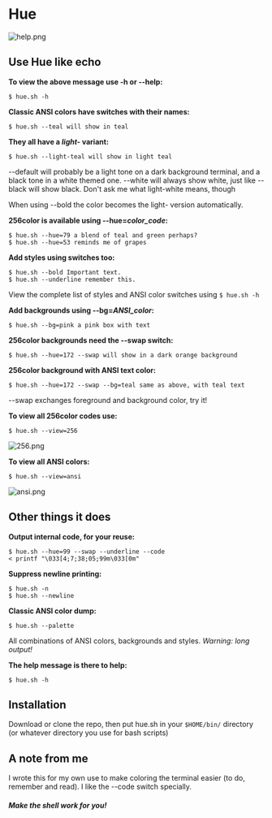 # Hue

![help.png](https://user-images.githubusercontent.com/15015324/39720286-36d27e48-5212-11e8-9c53-9cbbe19fef5a.png)
## Use Hue like echo

**To view the above message use -h or --help:**

    $ hue.sh -h

**Classic ANSI colors have switches with their names:**

    $ hue.sh --teal will show in teal

**They all have a *light-* variant:**

    $ hue.sh --light-teal will show in light teal

--default will probably be a light tone on a dark background terminal, and a black tone in a white themed one.
--white will always show white, just like --black will show black.
Don't ask me what light-white means, though

When using --bold the color becomes the light- version automatically.

**256color is available using **--hue=**_color\_code_:**

    $ hue.sh --hue=79 a blend of teal and green perhaps?
    $ hue.sh --hue=53 reminds me of grapes

**Add styles using switches too:**

    $ hue.sh --bold Important text.
    $ hue.sh --underline remember this.

View the complete list of styles and ANSI color switches using `$ hue.sh -h`

**Add backgrounds using **--bg=**_ANSI\_color_:**

    $ hue.sh --bg=pink a pink box with text

**256color backgrounds need the --swap switch:**

    $ hue.sh --hue=172 --swap will show in a dark orange background

**256color background with ANSI text color:**

    $ hue.sh --hue=172 --swap --bg=teal same as above, with teal text

--swap exchanges foreground and background color, try it!


**To view all 256color codes use:**

    $ hue.sh --view=256

![256.png](https://user-images.githubusercontent.com/15015324/39611277-ff7aa6ec-4f2c-11e8-90c2-5b86acdeae23.png)

**To view all ANSI colors:**

    $ hue.sh --view=ansi

![ansi.png](https://user-images.githubusercontent.com/15015324/39611278-ff9eeb9c-4f2c-11e8-8ac9-59724624c0a0.png)


## Other things it does

**Output internal code, for your reuse:**

    $ hue.sh --hue=99 --swap --underline --code
    < printf "\033[4;7;38;05;99m\033[0m"

**Suppress newline printing:**

    $ hue.sh -n
    $ hue.sh --newline

**Classic ANSI color dump:**

    $ hue.sh --palette

All combinations of ANSI colors, backgrounds and styles. _Warning: long output!_

**The help message is there to help:**

    $ hue.sh -h


## Installation

Download or clone the repo, then put hue.sh in your `$HOME/bin/` directory (or whatever directory you use for bash scripts)


## A note from me

I wrote this for my own use to make coloring the terminal easier (to do, remember and read).
I like the --code switch specially.

#### _Make the shell work for you!_